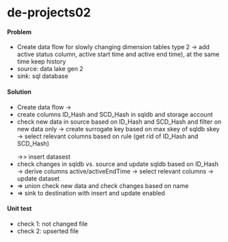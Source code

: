 # de-projects02
#### Problem
- Create data flow for slowly changing dimension tables type 2 -> add active status column, active start time and active end time), at the same time keep history
- source: data lake gen 2
- sink: sql database

#### Solution
- Create data flow -> 
- create columns ID_Hash and SCD_Hash in sqldb and storage account
- check new data in source based on ID_Hash and SCD_Hash and filter on new data only -> create surrogate key based on max skey of sqldb skey -> select relevant columns based on rule (get rid of ID_Hash and SCD_Hash) </p>
    ->> insert datasest
- check changes in sqldb vs. source and update sqldb based on ID_Hash -> derive columns active/activeEndTime -> select relevant columns -> update dataset
- => union check new data and check changes based on name
- => sink to destination with insert and update enabled

#### Unit test
- check 1: not changed file
- check 2: upserted file
